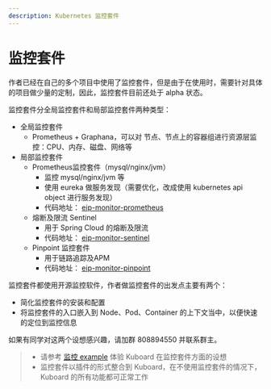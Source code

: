 ```yaml
---
description: Kubernetes 监控套件
---
```


# 监控套件 <Badge text="alpha" type="warn"/>

作者已经在自己的多个项目中使用了监控套件，但是由于在使用时，需要针对具体的项目做少量的定制，因此，监控套件目前还处于 alpha 状态。

监控套件分全局监控套件和局部监控套件两种类型：
* 全局监控套件
  * Prometheus + Graphana，可以对 节点、节点上的容器组进行资源层监控：CPU、内存、磁盘、网络等
* 局部监控套件
  * Prometheus监控套件（mysql/nginx/jvm）
    * 监控 mysql/nginx/jvm 等
    * 使用 eureka 做服务发现（需要优化，改成使用 kubernetes api object 进行服务发现）
    * 代码地址： [eip-monitor-prometheus](https://github.com/eip-work/eip-monitor-prometheus.git)
  * 熔断及限流 Sentinel
    * 用于 Spring Cloud 的熔断及限流
    * 代码地址： [eip-monitor-sentinel](https://github.com/eip-work/eip-monitor-sentinel.git)
  * Pinpoint 监控套件
    * 用于链路追踪及APM
    * 代码地址： [eip-monitor-pinpoint](https://github.com/eip-work/eip-monitor-pinpoint.git)

监控套件都使用开源监控软件，作者做监控套件的出发点主要有两个：
* 简化监控套件的安装和配置
* 将监控套件的入口嵌入到 Node、Pod、Container 的上下文当中，以便快速的定位到监控信息

如果有同学对这两个设想感兴趣，请加群 808894550 并联系群主。

> * 请参考 [监控 example](/guide/example/monitor.html) <Badge text="alpha" type="warn"/> 体验 Kuboard 在监控套件方面的设想
> * 监控套件以插件的形式整合到 Kuboard，在不使用监控套件的情况下，Kuboard 的所有功能都可正常工作
